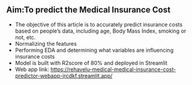 ## Aim:To predict the Medical Insurance Cost
* The objective of this article is to accurately predict insurance costs based on people’s data, including age, Body Mass Index, smoking or not, etc. 
* Normalizing the features
* Performing EDA and determining what variables are
influencing insurance costs
* Model is built with R2score of 80% and deployed in
Streamlit
* Web app link:
https://rehavelu-medical-medical-insurance-cost-predictor-webapp-jrcdkf.streamlit.app/
